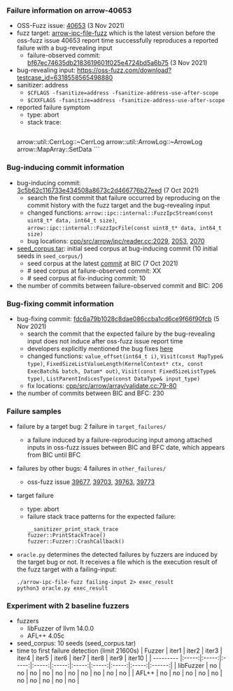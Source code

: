 ### Failure information on arrow-40653
- OSS-Fuzz issue: [40653](https://bugs.chromium.org/p/oss-fuzz/issues/detail?id=40653) (3 Nov 2021) 
- fuzz target: [arrow-ipc-file-fuzz](https://github.com/apache/arrow/blob/3c5b62c116733e434508a8673c2d466776b27eed/cpp/src/arrow/ipc/file_fuzz.cc) which is the latest version before the oss-fuzz issue 40653 report time successfully reproduces a reported failure with a bug-revealing input 
    - failure-observed commit: [bf67ec74635db2183619601f025e4724bd5a6b75](https://github.com/apache/arrow/commit/bf67ec74635db2183619601f025e4724bd5a6b75) (3 Nov 2021)
- bug-revealing input: https://oss-fuzz.com/download?testcase_id=6318558565498880
- sanitizer: address
    - `$CFLAGS -fsanitize=address -fsanitize-address-use-after-scope`
    - `$CXXFLAGS -fsanitize=address -fsanitize-address-use-after-scope`
- reported failure symptom
    - type: abort
    - stack trace:  
		```
	arrow::util::CerrLog::~CerrLog
	arrow::util::ArrowLog::~ArrowLog
	arrow::MapArray::SetData
		```

### Bug-inducing commit information
- bug-inducing commit: [3c5b62c116733e434508a8673c2d466776b27eed](https://github.com/apache/arrow/commit/3c5b62c116733e434508a8673c2d466776b27eed) (7 Oct 2021)
    - search the first commit that failure occurred by reproducing on the commit history with the fuzz target and the bug-revealing input
    - changed functions: `arrow::ipc::internal::FuzzIpcStream(const uint8_t* data, int64_t size)`, `arrow::ipc::internal::FuzzIpcFile(const uint8_t* data, int64_t size)`
    - bug locations: [cpp/src/arrow/ipc/reader.cc:2029](https://github.com/apache/arrow/commit/3c5b62c116733e434508a8673c2d466776b27eed#diff-e992169684aea9845ac776ada4cbb2b5dc711b49e5a3fbc6046c92299e1aefceR2029), [2053](https://github.com/apache/arrow/commit/3c5b62c116733e434508a8673c2d466776b27eed#diff-e992169684aea9845ac776ada4cbb2b5dc711b49e5a3fbc6046c92299e1aefceR2053), [2070](https://github.com/apache/arrow/commit/3c5b62c116733e434508a8673c2d466776b27eed#diff-e992169684aea9845ac776ada4cbb2b5dc711b49e5a3fbc6046c92299e1aefceR2070) 
- [seed_corpus.tar](https://drive.google.com/file/d/1d-Be9yMGicokiwZUMpArAx22xFYhbxI0/view?usp=sharing): initial seed corpus at bug-inducing commit (10 initial seeds in `seed_corpus/`)
    - seed corpus at the latest [commit](https://github.com/apache/arrow/commit/3c5b62c116733e434508a8673c2d466776b27eed) at BIC (7 Oct 2021)
	- \# seed corpus at failure-observed commit: XX 
	- \# seed corpus at fix-inducing commit: 10
- the number of commits between failure-observed commit and BIC: 206 

### Bug-fixing commit information
- bug-fixing commit: [fdc6a79b1028c8dae086ccba1cd6ce9f66f90fcb](https://github.com/apache/arrow/commit/fdc6a79b1028c8dae086ccba1cd6ce9f66f90fcb) (5 Nov 2021)
    - search the commit that the expected failure by the bug-revealing input does not induce after oss-fuzz issue report time
    - developers explicitly mentioned the bug fixes [here](https://github.com/apache/arrow/commit/fdc6a79b1028c8dae086ccba1cd6ce9f66f90fcb)
    - changed functions: `value_offset(int64_t i)`, `Visit(const MapType& type)`, `FixedSizeListValueLength(KernelContext* ctx, const ExecBatch& batch, Datum* out)`, `Visit(const FixedSizeListType& type)`, `ListParentIndicesType(const DataType& input_type)`
    - fix locations: [cpp/src/arrow/array/validate.cc:79-80](https://github.com/apache/arrow/commit/fdc6a79b1028c8dae086ccba1cd6ce9f66f90fcb#diff-609d8dec95e35837ef36ce0b467e1d9fa15c19cf5a2d820b736d522e8def1db1R79-R80)  
- the number of commits between BIC and BFC: 230

### Failure samples
- failure by a target bug: 2 failure in `target_failures/`
    - a failure induced by a failure-reproducing input among attached inputs in oss-fuzz issues between BIC and BFC date, which appears from BIC until BFC
- failures by other bugs: 4 failures in `other_failures/`
	- oss-fuzz issue [39677](https://bugs.chromium.org/p/oss-fuzz/issues/detail?id=39677), [39703](https://bugs.chromium.org/p/oss-fuzz/issues/detail?id=39703), [39763](https://bugs.chromium.org/p/oss-fuzz/issues/detail?id=39763), [39773](https://bugs.chromium.org/p/oss-fuzz/issues/detail?id=39773) 

- target failure
    - type: abort 
    - failure stack trace patterns for the expected failure:  
		```
		__sanitizer_print_stack_trace  
		fuzzer::PrintStackTrace()  
		fuzzer::Fuzzer::CrashCallback()  
		```

- `oracle.py` determines the detected failures by fuzzers are induced by the target bug or not. It receives a file which is the execution result of the fuzz target with a failing-input:  
	```
	./arrow-ipc-file-fuzz failing-input 2> exec_result
	python3 oracle.py exec_result
	```

### Experiment with 2 baseline fuzzers 
- fuzzers
    - libFuzzer of llvm 14.0.0
    - AFL++ 4.05c
- seed_corpus: 10 seeds (seed_corpus.tar)
- time to first failure detection (limit 21600s)
    |   Fuzzer  | iter1 | iter2 | iter3 | iter4 | iter5 | iter6 | iter7 | iter8 | iter9 | iter10 |
    | --------- |:-----:|:-----:|:-----:|:-----:|:-----:|:-----:|:-----:|:-----:|:-----:|:------:|
    | libFuzzer |   no  |   no  |   no  |   no  |   no  |   no  |   no  |   no  |   no  |    no  |
    |   AFL++   |   no  |   no  |   no  |   no  |   no  |   no  |   no  |   no  |   no  |    no  |

